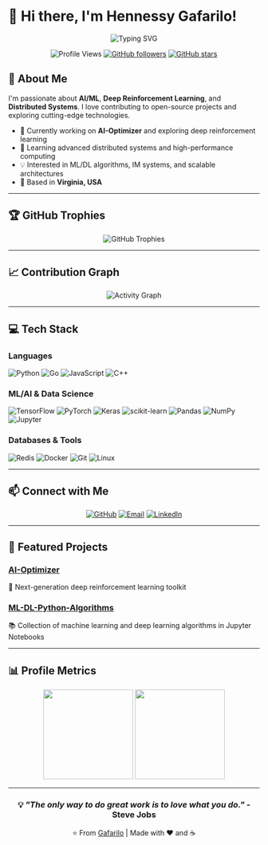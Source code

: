 # 👋 Hi there, I'm Hennessy Gafarilo!

<div align="center">
  
![Typing SVG](https://readme-typing-svg.herokuapp.com?font=Fira+Code&size=32&duration=3000&pause=1000&color=F75C7E&center=true&vCenter=true&width=600&lines=Machine+Learning+Engineer;Deep+Learning+Enthusiast;Open+Source+Contributor;Building+the+Future+with+AI)
</div>

<div align="center">
  
  ![Profile Views](https://komarev.com/ghpvc/?username=Gafarilo&color=blueviolet&style=flat-square&label=Profile+Views)
  [![GitHub followers](https://img.shields.io/github/followers/Gafarilo?label=Followers&style=social)](https://github.com/Gafarilo?tab=followers)
  [![GitHub stars](https://img.shields.io/github/stars/Gafarilo?label=Stars&style=social)](https://github.com/evikimglisson)
  
</div>


## 🚀 About Me

I'm passionate about **AI/ML**, **Deep Reinforcement Learning**, and **Distributed Systems**. I love contributing to open-source projects and exploring cutting-edge technologies.

- 🔭 Currently working on **AI-Optimizer** and exploring deep reinforcement learning
- 🌱 Learning advanced distributed systems and high-performance computing
- 💡 Interested in ML/DL algorithms, IM systems, and scalable architectures
- 📍 Based in **Virginia, USA**

---

## 🏆 GitHub Trophies

<div align="center">

![GitHub Trophies](https://github-profile-trophy.vercel.app/?username=Gafarilo&theme=radical&no-frame=true&no-bg=false&margin-w=4&row=1&column=7)

</div>

---

## 📈 Contribution Graph

<div align="center">

![Activity Graph](https://github-readme-activity-graph.vercel.app/graph?username=Gafarilo&theme=tokyo-night&hide_border=true&area=true)

</div>

---

## 💻 Tech Stack

### Languages
![Python](https://img.shields.io/badge/Python-3776AB?style=for-the-badge&logo=python&logoColor=white)
![Go](https://img.shields.io/badge/Go-00ADD8?style=for-the-badge&logo=go&logoColor=white)
![JavaScript](https://img.shields.io/badge/JavaScript-F7DF1E?style=for-the-badge&logo=javascript&logoColor=black)
![C++](https://img.shields.io/badge/C++-00599C?style=for-the-badge&logo=c%2B%2B&logoColor=white)

### ML/AI & Data Science
![TensorFlow](https://img.shields.io/badge/TensorFlow-FF6F00?style=for-the-badge&logo=tensorflow&logoColor=white)
![PyTorch](https://img.shields.io/badge/PyTorch-EE4C2C?style=for-the-badge&logo=pytorch&logoColor=white)
![Keras](https://img.shields.io/badge/Keras-D00000?style=for-the-badge&logo=keras&logoColor=white)
![scikit-learn](https://img.shields.io/badge/scikit--learn-F7931E?style=for-the-badge&logo=scikit-learn&logoColor=white)
![Pandas](https://img.shields.io/badge/Pandas-150458?style=for-the-badge&logo=pandas&logoColor=white)
![NumPy](https://img.shields.io/badge/NumPy-013243?style=for-the-badge&logo=numpy&logoColor=white)
![Jupyter](https://img.shields.io/badge/Jupyter-F37626?style=for-the-badge&logo=jupyter&logoColor=white)

### Databases & Tools
![Redis](https://img.shields.io/badge/Redis-DC382D?style=for-the-badge&logo=redis&logoColor=white)
![Docker](https://img.shields.io/badge/Docker-2496ED?style=for-the-badge&logo=docker&logoColor=white)
![Git](https://img.shields.io/badge/Git-F05032?style=for-the-badge&logo=git&logoColor=white)
![Linux](https://img.shields.io/badge/Linux-FCC624?style=for-the-badge&logo=linux&logoColor=black)

---

## 📫 Connect with Me

<div align="center">

[![GitHub](https://img.shields.io/badge/GitHub-181717?style=for-the-badge&logo=github&logoColor=white)](https://github.com/Gafarilo)
[![Email](https://img.shields.io/badge/Email-D14836?style=for-the-badge&logo=gmail&logoColor=white)](mailto:gafarilo@example.com)
[![LinkedIn](https://img.shields.io/badge/LinkedIn-0077B5?style=for-the-badge&logo=linkedin&logoColor=white)](https://linkedin.com/in/gafarilo)

</div>

---

## 📌 Featured Projects

### [AI-Optimizer](https://github.com/TJU-DRL-LAB/AI-Optimizer)
🤖 Next-generation deep reinforcement learning toolkit

### [ML-DL-Python-Algorithms](https://github.com/Gafarilo/ML-DL-Python-Algorithms)
📚 Collection of machine learning and deep learning algorithms in Jupyter Notebooks

---

## 📊 Profile Metrics

<div align="center">
  
  <img height="180em" src="https://github-readme-stats.vercel.app/api?username=Gafarilo&show_icons=true&theme=radical&include_all_commits=true&count_private=true"/>
  <img height="180em" src="https://github-readme-stats.vercel.app/api/top-langs/?username=Gafarilo&layout=compact&langs_count=8&theme=radical"/>

</div>

------

<div align="center">

### 💡 *"The only way to do great work is to love what you do."* - Steve Jobs

⭐ From [Gafarilo](https://github.com/Gafarilo) | Made with ❤️ and ☕

</div>
